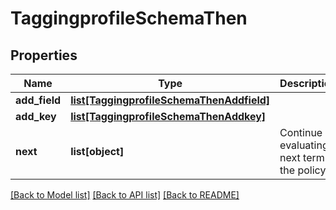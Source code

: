 # TaggingprofileSchemaThen

## Properties
Name | Type | Description | Notes
------------ | ------------- | ------------- | -------------
**add_field** | [**list[TaggingprofileSchemaThenAddfield]**](TaggingprofileSchemaThenAddfield.md) |  | [optional] 
**add_key** | [**list[TaggingprofileSchemaThenAddkey]**](TaggingprofileSchemaThenAddkey.md) |  | [optional] 
**next** | **list[object]** | Continue evaluating next term in the policy | [optional] 

[[Back to Model list]](../README.md#documentation-for-models) [[Back to API list]](../README.md#documentation-for-api-endpoints) [[Back to README]](../README.md)


